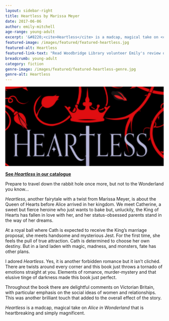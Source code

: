 ```yaml
---
layout: sidebar-right
title: Heartless by Marissa Meyer
date: 2017-06-06
author: emily-mitchell
age-range: young-adult
excerpt: '&#8220;<cite>Heartless</cite> is a madcap, magical take on <cite>Alice in Wonderland</cite> that is heartbreaking and simply magnificent.&#8221;'
featured-image: /images/featured/featured-heartless.jpg
featured-alt: Heartless
featured-link-text: "Read Woodbridge Library volunteer Emily's review of <cite>Heartless</cite>, by Marissa Meyer."
breadcrumb: young-adult
category: fiction
genre-image: /images/featured/featured-heartless-genre.jpg
genre-alt: Heartless
---
```


![Heartless](/images/featured/featured-heartless.jpg)

**[See <cite>Heartless</cite> in our catalogue](https://suffolk.spydus.co.uk/cgi-bin/spydus.exe/ENQ/OPAC/BIBENQ?BRN=2100261)**

Prepare to travel down the rabbit hole once more, but not to the Wonderland you know...

<cite>Heartless</cite>, another fairytale with a twist from Marissa Meyer, is about the Queen of Hearts before Alice arrived in her kingdom. We meet Catherine, a sweet but fierce heroine who just wants to bake but, unluckily, the King of Hearts has fallen in love with her, and her status-obsessed parents stand in the way of her dreams.

At a royal ball where Cath is expected to receive the King’s marriage proposal, she meets handsome and mysterious Jest. For the first time, she feels the pull of true attraction. Cath is determined to choose her own destiny. But in a land laden with magic, madness, and monsters, fate has other plans.

I adored <cite>Heartless</cite>. Yes, it is another forbidden romance but it isn’t clichéd. There are twists around every corner and this book just throws a tornado of emotions straight at you. Elements of romance, murder-mystery and that elusive tinge of darkness made this book just perfect.

Throughout the book there are delightful comments on Victorian Britain, with particular emphasis on the social ideas of women and relationships. This was another brilliant touch that added to the overall effect of the story.

<cite>Heartless</cite> is a madcap, magical take on <cite>Alice in Wonderland</cite> that is heartbreaking and simply magnificent.
